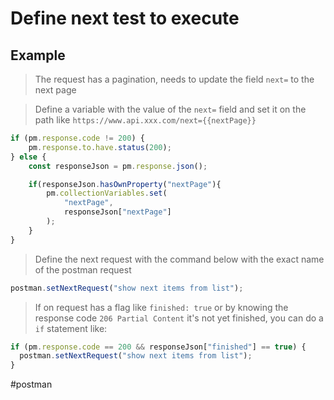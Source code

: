 # Define next test to execute

## Example

> The request has a pagination, needs to update the field `next=` to the next page

> Define a variable with the value of the `next=` field and set it on the path like `https://www.api.xxx.com/next={{nextPage}}`

```js
if (pm.response.code != 200) {
    pm.response.to.have.status(200);
} else {
    const responseJson = pm.response.json();

    if(responseJson.hasOwnProperty("nextPage"){
        pm.collectionVariables.set(
            "nextPage",
            responseJson["nextPage"]
        );
    }
}
```

> Define the next request with the command below with the exact name of the postman request

```js
postman.setNextRequest("show next items from list");
```

> If on request has a flag like `finished: true` or by knowing the response code `206 Partial Content` it's not yet finished, you can do a `if` statement like:

```js
if (pm.response.code == 200 && responseJson["finished"] == true) {
  postman.setNextRequest("show next items from list");
}
```

#postman